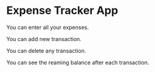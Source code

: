 <h1>Expense Tracker App</h1>
<p>You can enter all your expenses.</p>
<p>You can add new transaction.</p>
<p>You can delete any transaction.</p>
<p>You can see the reaming balance after each transaction.</p>